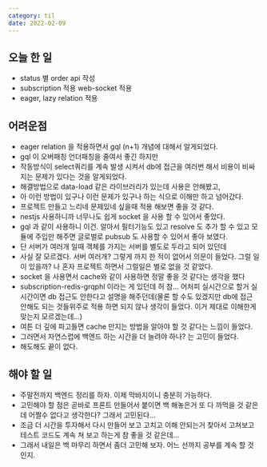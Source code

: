 ```yaml
---
category: til
date: 2022-02-09
---
```


## 오늘 한 일

- status 별 order api 작성
- subscription 적용 web-socket 적용
- eager, lazy relation 적용

## 어려운점

- eager relation 을 적용하면서 gql (n+1) 개념에 대해서 알게되었다.
- gql 이 오버패칭 언더패칭을 줄여서 좋긴 하지만
- 작동방식이 select쿼리를 계속 발생 시켜서 db에 접근을 여러번 해서 비용이 비싸지는 문제가 있다는 것을 알게되었다.
- 해결방법으로 data-load 같은 라이브러리가 있는데 사용은 안해봤고,
- 아 이런 방법이 있구나 이런 문제가 있구나 하는 식으로 이해만 하고 넘어갔다.
- 프로젝트 만들고 느리네 문제있네 싶을때 적용 해보면 좋을 것 같다.
- nestjs 사용하니까 너무나도 쉽게 socket 을 사용 할 수 있어서 좋았다.
- gql 과 같이 사용하니 이건. 알아서 필터기능도 있고 resolve 도 추가 할 수 있고 모듈에 주입만 해주면 글로벌로 pubsub 도 사용할 수 있어서 좋아 보였다.
- 단 서버가 여러개 일때 객체를 가지는 서버를 별도로 두라고 되어 있던데
- 사실 잘 모르겠다. 서버 여러개? 그렇게 까지 한 적이 없어서 의문이 들었다. 그럴 일이 있을까? 나 혼자 프로젝트 하면서 그럴일은 별로 없을 것 같았다.
- socket 을 사용면서 cache와 같이 사용하면 정말 좋을 것 같다는 생각을 했다
- subscription-redis-grqphl 이라는 게 있던데 허 참... 어처피 실시간으로 할거 실시간이면 db 접근도 안한다고 설명을 해주던데(물론 할 수도 있겠지만 db에 접근 안해도 되는 것들위주로 적용 하면 되지 않나 생각이 들었다. 이거 제대로 이해한게 맞는지 모르겠는데...)
- 여튼 더 깊에 파고들면 cache 만지는 방법을 알아야 할 것 같다는 느낌이 들었다.
- 그러면서 자연스럽에 백엔드 하는 시간을 더 늘려야 하나? 는 고민이 들었다.
- 해도해도 끝이 없다.

## 해야 할 일

- 주말전까지 백엔드 정리를 하자. 이제 막바지이니 충분히 가능하다.
- 고민해야 할 점은 곧바로 프론트 만들어서 붙이면 백 해놓은거 또 다 까먹을 것 같은데 어쩔수 없다고 생각한다? 그래서 고민된다...
- 조금 더 시간을 투자해서 다시 만들어 보고 고치고 이해 안되는거 찾아서 고쳐보고 테스트 코드도 계속 쳐 보고 하는게 참 좋을 것 같은데...
- 그래서 내일은 백 마무리 하면서 좀더 고민해 보자. 어느 선까지 공부를 계속 할 것인지.
